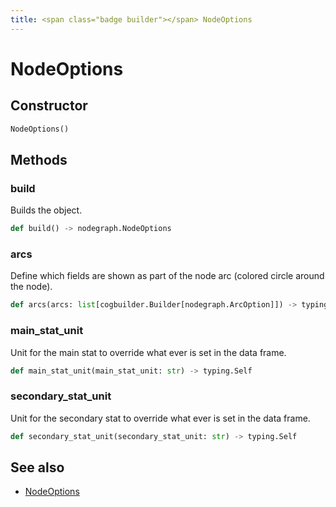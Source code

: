 ```yaml
---
title: <span class="badge builder"></span> NodeOptions
---
```

# <span class="badge builder"></span> NodeOptions

## Constructor

```python
NodeOptions()
```
## Methods

### <span class="badge object-method"></span> build

Builds the object.

```python
def build() -> nodegraph.NodeOptions
```

### <span class="badge object-method"></span> arcs

Define which fields are shown as part of the node arc (colored circle around the node).

```python
def arcs(arcs: list[cogbuilder.Builder[nodegraph.ArcOption]]) -> typing.Self
```

### <span class="badge object-method"></span> main_stat_unit

Unit for the main stat to override what ever is set in the data frame.

```python
def main_stat_unit(main_stat_unit: str) -> typing.Self
```

### <span class="badge object-method"></span> secondary_stat_unit

Unit for the secondary stat to override what ever is set in the data frame.

```python
def secondary_stat_unit(secondary_stat_unit: str) -> typing.Self
```

## See also

 * <span class="badge object-type-class"></span> [NodeOptions](./object-NodeOptions.md)
